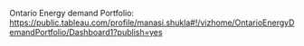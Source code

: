 Ontario Energy demand Portfolio:
https://public.tableau.com/profile/manasi.shukla#!/vizhome/OntarioEnergyDemandPortfolio/Dashboard1?publish=yes
